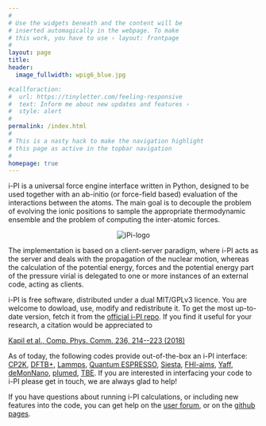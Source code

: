 ```yaml
---
#
# Use the widgets beneath and the content will be
# inserted automagically in the webpage. To make
# this work, you have to use › layout: frontpage
#
layout: page
title: 
header:
  image_fullwidth: wpig6_blue.jpg

#callforaction:
#  url: https://tinyletter.com/feeling-responsive
#  text: Inform me about new updates and features ›
#  style: alert
#
permalink: /index.html
#
# This is a nasty hack to make the navigation highlight
# this page as active in the topbar navigation
#
homepage: true
---
```



i-PI is a universal force engine interface
written in Python, designed to be used together with an ab-initio (or 
force-field based) evaluation of the interactions between the atoms. 
The main goal is to
decouple the problem of evolving the ionic positions to sample the
appropriate thermodynamic ensemble and the problem of computing the
inter-atomic forces.

<p align="center">
  <img src="{{ site.urlimg }}ipi-logo-alpha.png" alt="iPi-logo" />
</p>

The implementation is based on a client-server paradigm, where i-PI
acts as the server and deals with the propagation of the nuclear
motion, whereas the calculation of the potential energy, forces and
the potential energy part of the pressure virial is delegated to one
or more instances of an external code, acting as clients.

i-PI is free software, distributed under a dual MIT/GPLv3 licence. You
are welcome to dowload, use, modify and redistribute it. 
To get the most up-to-date version, fetch it from the 
[official i-PI repo](https://github.com/i-pi/i-pi). If you find it
useful for your research, a citation would be appreciated to

[Kapil et al., Comp. Phys. Comm. 236, 214--223 (2018)](https://doi.org/10.1016/j.cpc.2018.09.020)


As of today, the following codes provide out-of-the-box an i-PI interface: 
[CP2K](https://www.cp2k.org/), 
[DFTB+](http://www.dftb-plus.info/), 
[Lammps](http://lammps.sandia.gov/), 
[Quantum ESPRESSO](http://quantum-espresso.org), 
[Siesta](http://departments.icmab.es/leem/siesta/), 
[FHI-aims](https://aimsclub.fhi-berlin.mpg.de/), 
[Yaff](http://molmod.github.io/yaff/), 
[deMonNano](http://demon-nano.ups-tlse.fr/), 
[plumed](http://www.plumed.org/), 
[TBE](https://www.questaal.org/).
If you are interested in interfacing your code to i-PI please get in touch,
we are always glad to help!

If you have questions about running i-PI calculations, or including new features
into the code, you can get help on the [user forum](https://groups.google.com/forum/#!forum/ipi-users), 
or on the [github pages](https://github.com/i-pi/i-pi).
